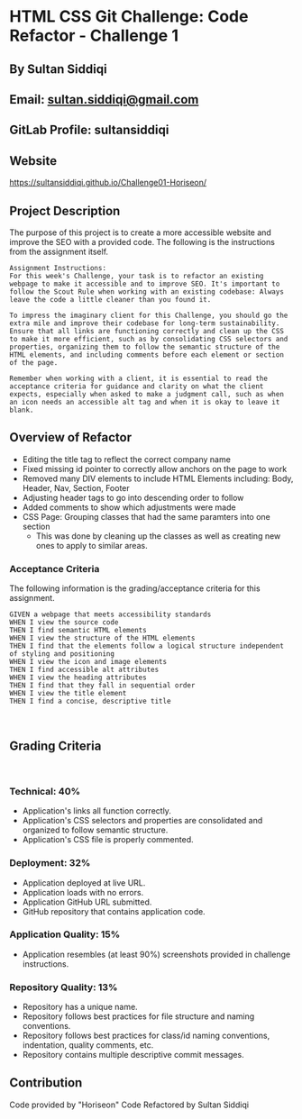 # HTML CSS Git Challenge: Code Refactor - Challenge 1
## By Sultan Siddiqi
## Email: sultan.siddiqi@gmail.com
## GitLab Profile: sultansiddiqi
## Website
https://sultansiddiqi.github.io/Challenge01-Horiseon/

## Project Description
The purpose of this project is to create a more accessible website and improve the SEO with a provided code. The following is the instructions from the assignment itself.

```
Assignment Instructions: 
For this week's Challenge, your task is to refactor an existing webpage to make it accessible and to improve SEO. It's important to follow the Scout Rule when working with an existing codebase: Always leave the code a little cleaner than you found it. 

To impress the imaginary client for this Challenge, you should go the extra mile and improve their codebase for long-term sustainability. Ensure that all links are functioning correctly and clean up the CSS to make it more efficient, such as by consolidating CSS selectors and properties, organizing them to follow the semantic structure of the HTML elements, and including comments before each element or section of the page.

Remember when working with a client, it is essential to read the acceptance criteria for guidance and clarity on what the client expects, especially when asked to make a judgment call, such as when an icon needs an accessible alt tag and when it is okay to leave it blank. 
```

## Overview of Refactor 
* Editing the title tag to reflect the correct company name
* Fixed missing id pointer to correctly allow anchors on the page to work
* Removed many DIV elements to include HTML Elements including: Body, Header, Nav, Section, Footer
* Adjusting header tags to go into descending order to follow 
* Added comments to show which adjustments were made
* CSS Page: Grouping classes that had the same paramters into one section
    - This was done by cleaning up the classes as well as creating new ones to apply to similar areas.

### Acceptance Criteria
The following information is the grading/acceptance criteria for this assignment.

```
GIVEN a webpage that meets accessibility standards
WHEN I view the source code
THEN I find semantic HTML elements
WHEN I view the structure of the HTML elements
THEN I find that the elements follow a logical structure independent of styling and positioning
WHEN I view the icon and image elements
THEN I find accessible alt attributes
WHEN I view the heading attributes
THEN I find that they fall in sequential order
WHEN I view the title element
THEN I find a concise, descriptive title
```
​
## Grading Criteria
​
### Technical: 40%
- Application's links all function correctly.
- Application's CSS selectors and properties are consolidated and organized to follow semantic structure.
- Application's CSS file is properly commented.
​
### Deployment: 32%
- Application deployed at live URL.
- Application loads with no errors.
- Application GitHub URL submitted.
- GitHub repository that contains application code.
​
### Application Quality: 15%
- Application resembles (at least 90%) screenshots provided in challenge instructions.
​
### Repository Quality: 13%
- Repository has a unique name.
- Repository follows best practices for file structure and naming conventions.
- Repository follows best practices for class/id naming conventions, indentation, quality comments, etc.
- Repository contains multiple descriptive commit messages.

## Contribution
Code provided by "Horiseon"
Code Refactored by Sultan Siddiqi